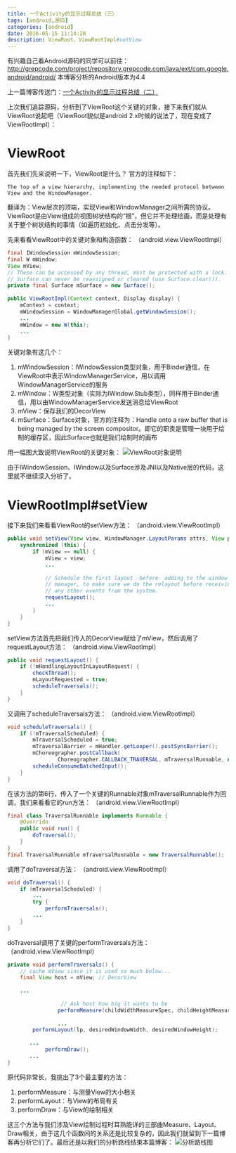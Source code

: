 ```yaml
---
title: 一个Activity的显示过程总结（三）
tags: [android,源码]
categories: [android]
date: 2016-05-15 11:14:28
description: ViewRoot、ViewRootImpl#setView
---
```

有兴趣自己看Android源码的同学可以前往：
http://grepcode.com/project/repository.grepcode.com/java/ext/com.google.android/android/
本博客分析的Android版本为4.4

上一篇博客传送门：[一个Activity的显示过程总结（二）](/2016/05/13/一个Activity的显示过程总结（二）/)

上次我们追踪源码，分析到了ViewRoot这个关键的对象，接下来我们就从ViewRoot说起吧（ViewRoot貌似是android 2.x时候的说法了，现在变成了ViewRootImpl）：

# ViewRoot

首先我们先来说明一下，ViewRoot是什么？
官方的注释如下：
```
The top of a view hierarchy, implementing the needed protocol between View and the WindowManager.
```
翻译为：View层次的顶端，实现View和WindowManager之间所需的协议。ViewRoot是由View组成的视图树状结构的“根”，但它并不处理绘画，而是处理有关于整个树状结构的事情（如遍历初始化、点击分发等）。

先来看看ViewRoot中的关键对象和构造函数：
（android.view.ViewRootImpl）
```java
final IWindowSession mWindowSession;  
final W mWindow;  
View mView;  
// These can be accessed by any thread, must be protected with a lock.  
// Surface can never be reassigned or cleared (use Surface.clear()).  
private final Surface mSurface = new Surface();  
  
public ViewRootImpl(Context context, Display display) {  
    mContext = context;  
    mWindowSession = WindowManagerGlobal.getWindowSession();  
    ...  
    mWindow = new W(this);  
    ...  
}  
```

关键对象有这几个：
1. mWindowSession：IWindowSession类型对象，用于Binder通信，在ViewRoot中表示WindowManagerService，用以调用WindowManagerService的服务
2. mWindow：W类型对象（实际为IWindow.Stub类型），同样用于Binder通信，用以由WindowManagerService发送消息给ViewRoot
3. mView：保存我们的DecorView
4. mSurface：Surface对象，官方的注释为：Handle onto a raw buffer that is being managed by the screen compositor。即它的职责是管理一块用于绘制的缓存区，因此Surface也就是我们绘制时的画布

用一幅图大致说明ViewRoot的关键对象：
![ViewRoot对象说明](1.png)

由于IWindowSession、IWindow以及Surface涉及JNI以及Native层的代码，这里就不继续深入分析了。

# ViewRootImpl#setView

接下来我们来看看ViewRoot的setView方法：
（android.view.ViewRootImpl）
```java
public void setView(View view, WindowManager.LayoutParams attrs, View panelParentView) {  
    synchronized (this) {  
        if (mView == null) {  
            mView = view;  
            ...  
  
            // Schedule the first layout -before- adding to the window  
            // manager, to make sure we do the relayout before receiving  
            // any other events from the system.  
            requestLayout();  
            ...  
        }  
    }  
}  
```

setView方法首先把我们传入的DecorView赋给了mView，然后调用了requestLayout方法：
（android.view.ViewRootImpl）
```java
public void requestLayout() {  
    if (!mHandlingLayoutInLayoutRequest) {  
        checkThread();  
        mLayoutRequested = true;  
        scheduleTraversals();  
    }  
}  
```

又调用了scheduleTraversals方法：
（android.view.ViewRootImpl）
```java
void scheduleTraversals() {  
    if (!mTraversalScheduled) {  
        mTraversalScheduled = true;  
        mTraversalBarrier = mHandler.getLooper().postSyncBarrier();  
        mChoreographer.postCallback(  
                Choreographer.CALLBACK_TRAVERSAL, mTraversalRunnable, null);  
        scheduleConsumeBatchedInput();  
    }  
}  
```

在该方法的第6行，传入了一个关键的Runnable对象mTraversalRunnable作为回调，我们来看看它的run方法：
（android.view.ViewRootImpl）
```java
final class TraversalRunnable implements Runnable {  
    @Override  
    public void run() {  
        doTraversal();  
    }  
}  
final TraversalRunnable mTraversalRunnable = new TraversalRunnable();  
```

调用了doTraversal方法：
（android.view.ViewRootImpl）
```java
void doTraversal() {  
    if (mTraversalScheduled) {  
        ...  
        try {  
            performTraversals();  
        ...  
    }  
}  
```

doTraversal调用了关键的performTraversals方法：
（android.view.ViewRootImpl）
```java
private void performTraversals() {  
    // cache mView since it is used so much below...  
    final View host = mView; // DecorView  
  
    ...  
  
                 // Ask host how big it wants to be  
                performMeasure(childWidthMeasureSpec, childHeightMeasureSpec);  
  
                ...  
        performLayout(lp, desiredWindowWidth, desiredWindowHeight);  
  
       ...  
            performDraw();  
       ...  
}  
```

原代码非常长，我挑出了3个最主要的方法：
1. performMeasure：与测量View的大小相关
2. performLayout：与View的布局有关
3. performDraw：与View的绘制相关

这三个方法与我们涉及View绘制过程时耳熟能详的三部曲Measure、Layout、Draw相关，由于这几个函数间的关系还是比较复杂的，因此我们就留到下一篇博客再分析它们了。最后还是以我们的分析路线结束本篇博客：
![分析路线图](2.png)
